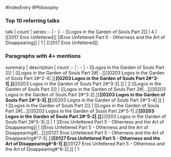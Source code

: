 #IndexEntry #Philosophy

### Top 10 referring talks
talk | count | series
:- | - |: -
[[Logos in the Garden of Souls Part 2]] | 4 | [[2017 Eros Unfettered]]
[[Eros Unfettered Part 5 - Otherness and the Art of Disappearing]] | 1 | [[2017 Eros Unfettered]]

### Paragraphs with 4+ mentions
summary | description | count
:- | : - | -
[[Logos in the Garden of Souls Part 2]] | [[Logos in the Garden of Souls Part 2#\|...]] [[0203 Logos in the Garden of Souls Part 2#^2-4\|.]] **[[0203 Logos in the Garden of Souls Part 2#^3-1\|.]]** [[0203 Logos in the Garden of Souls Part 2#^3-2\|.]] | 2
[[Logos in the Garden of Souls Part 2]] | [[Logos in the Garden of Souls Part 2#\|...]] [[0203 Logos in the Garden of Souls Part 2#^3-2\|.]] **[[0203 Logos in the Garden of Souls Part 2#^3-3\|.]]** [[0203 Logos in the Garden of Souls Part 2#^3-4\|.]] | 1
[[Logos in the Garden of Souls Part 2]] | [[Logos in the Garden of Souls Part 2#\|...]] [[0203 Logos in the Garden of Souls Part 2#^5-1\|.]] **[[0203 Logos in the Garden of Souls Part 2#^5-2\|.]]** [[0203 Logos in the Garden of Souls Part 2#^5-3\|.]] | 1
[[Eros Unfettered Part 5 - Otherness and the Art of Disappearing]] | [[Eros Unfettered Part 5 - Otherness and the Art of Disappearing#\|...]] [[0127 Eros Unfettered Part 5 - Otherness and the Art of Disappearing#^7-5\|.]] **[[0127 Eros Unfettered Part 5 - Otherness and the Art of Disappearing#^8-1\|.]]** [[0127 Eros Unfettered Part 5 - Otherness and the Art of Disappearing#^8-2\|.]] | 1


